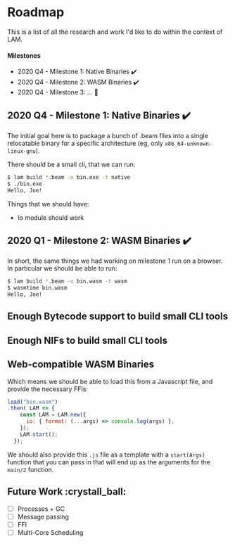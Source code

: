# Roadmap

This is a list of all the research and work I'd like to do within the context
of LAM.

#### Milestones

* 2020 Q4 - Milestone 1: Native Binaries :heavy_check_mark:
* 2020 Q4 - Milestone 2: WASM Binaries :heavy_check_mark:
* 2020 Q4 - Milestone 3: ... :hammer:

## 2020 Q4 - Milestone 1: Native Binaries :heavy_check_mark:

The initial goal here is to package a bunch of .beam files into a single
relocatable binary for a specific architecture (eg, only
`x86_64-unknown-linux-gnu`).

There should be a small cli, that we can run:

```sh
$ lam build *.beam -o bin.exe -t native
$ ./bin.exe
Hello, Joe!
```

Things that we should have:

* Io module should work

## 2020 Q1 - Milestone 2: WASM Binaries :heavy_check_mark:

In short, the same things we had working on milestone 1 run on a browser. In
particular we should be able to run:

```sh
$ lam build *.beam -o bin.wasm -t wasm
$ wasmtime bin.wasm
Hello, Joe!
```

## Enough Bytecode support to build small CLI tools

## Enough NIFs to build small CLI tools

## Web-compatible WASM Binaries

Which means we should be able to load this from a Javascript file, and provide
the necessary FFIs:

```js
load("bin.wasm")
.then( LAM => {
    const LAM = LAM.new({
      io: { format: (...args) => console.log(args) },
    });
    LAM.start();
  });
```

We should also provide this `.js` file as a template with a `start(Args)`
function that you can pass in that will end up as the arguments for the
`main/2` function.


## Future Work :crystall_ball:

- [ ] Processes + GC
- [ ] Message passing
- [ ] FFI
- [ ] Multi-Core Scheduling 
